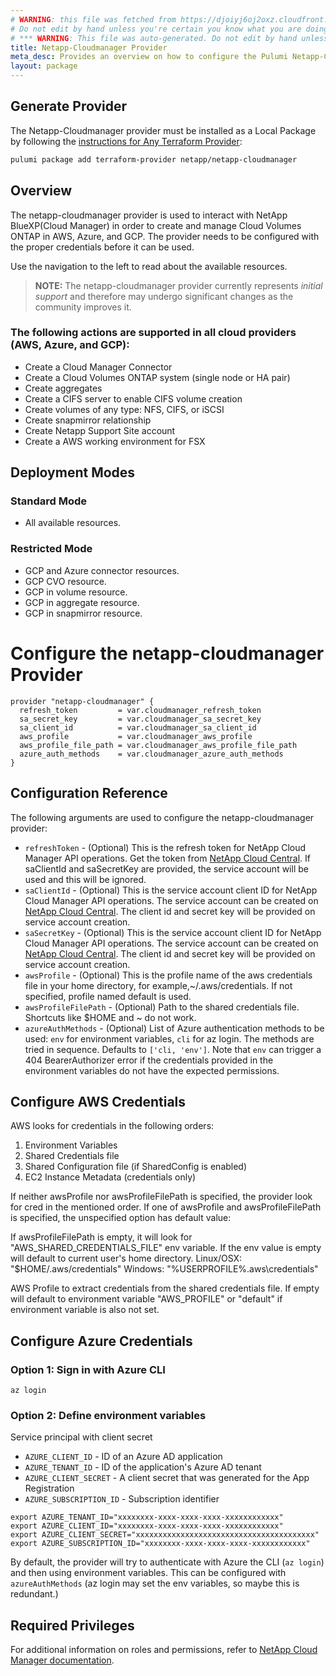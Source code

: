 ```yaml
---
# WARNING: this file was fetched from https://djoiyj6oj2oxz.cloudfront.net/docs/registry.opentofu.org/netapp/netapp-cloudmanager/26.0.0/index.md
# Do not edit by hand unless you're certain you know what you are doing!
# *** WARNING: This file was auto-generated. Do not edit by hand unless you're certain you know what you are doing! ***
title: Netapp-Cloudmanager Provider
meta_desc: Provides an overview on how to configure the Pulumi Netapp-Cloudmanager provider.
layout: package
---
```


## Generate Provider

The Netapp-Cloudmanager provider must be installed as a Local Package by following the [instructions for Any Terraform Provider](https://www.pulumi.com/registry/packages/terraform-provider/):

```bash
pulumi package add terraform-provider netapp/netapp-cloudmanager
```
## Overview

The netapp-cloudmanager provider is used to interact with NetApp BlueXP(Cloud Manager) in order to create and manage Cloud Volumes ONTAP in AWS, Azure, and GCP.
The provider needs to be configured with the proper credentials before it can be used.

Use the navigation to the left to read about the available resources.

> **NOTE:** The netapp-cloudmanager provider currently represents *initial support*
and therefore may undergo significant changes as the community improves it.
### The following actions are supported in all cloud providers (AWS, Azure, and GCP):
* Create a Cloud Manager Connector
* Create a Cloud Volumes ONTAP system (single node or HA pair)
* Create aggregates
* Create a CIFS server to enable CIFS volume creation
* Create volumes of any type: NFS, CIFS, or iSCSI
* Create snapmirror relationship
* Create Netapp Support Site account
* Create a AWS working environment for FSX
## Deployment Modes
### Standard Mode
* All available resources.
### Restricted Mode
* GCP and Azure connector resources.
* GCP CVO resource.
* GCP in volume resource.
* GCP in aggregate resource.
* GCP in snapmirror resource.
# Configure the netapp-cloudmanager Provider
```
provider "netapp-cloudmanager" {
  refresh_token         = var.cloudmanager_refresh_token
  sa_secret_key         = var.cloudmanager_sa_secret_key
  sa_client_id          = var.cloudmanager_sa_client_id
  aws_profile           = var.cloudmanager_aws_profile
  aws_profile_file_path = var.cloudmanager_aws_profile_file_path
  azure_auth_methods    = var.cloudmanager_azure_auth_methods
}
```
## Configuration Reference

The following arguments are used to configure the netapp-cloudmanager provider:

* `refreshToken` - (Optional) This is the refresh token for NetApp Cloud Manager API operations. Get the token from [NetApp Cloud Central](https://services.cloud.netapp.com/refresh-token). If saClientId and saSecretKey are provided, the service account will be used and this will be ignored.
* `saClientId` - (Optional) This is the service account client ID for NetApp Cloud Manager API operations. The service account can be created on [NetApp Cloud Central](https://services.cloud.netapp.com/). The client id and secret key will be provided on service account creation.
* `saSecretKey` - (Optional) This is the service account client ID for NetApp Cloud Manager API operations. The service account can be created on [NetApp Cloud Central](https://services.cloud.netapp.com/). The client id and secret key will be provided on service account creation.
* `awsProfile` - (Optional) This is the profile name of the aws credentials file in your home directory, for example,~/.aws/credentials. If not specified, profile named default is used.
* `awsProfileFilePath` - (Optional) Path to the shared credentials file. Shortcuts like $HOME and ~ do not work.
* `azureAuthMethods` - (Optional) List of Azure authentication methods to be used: `env` for environment variables, `cli` for az login.  The methods are tried in sequence.  Defaults to `['cli, 'env']`.   Note that `env` can trigger a 404 BearerAuthorizer error if the credentials provided in the environment variables do not have the expected permissions.
## Configure AWS Credentials
AWS looks for credentials in the following orders:

1. Environment Variables
2. Shared Credentials file
3. Shared Configuration file (if SharedConfig is enabled)
4. EC2 Instance Metadata (credentials only)

If neither awsProfile nor awsProfileFilePath is specified, the provider look for cred in the mentioned order.
If one of awsProfile and awsProfileFilePath is specified, the unspecified option has default value:

If awsProfileFilePath is empty, it will look for "AWS_SHARED_CREDENTIALS_FILE" env variable. If the
env value is empty will default to current user's home directory.
Linux/OSX: "$HOME/.aws/credentials"
Windows:   "%USERPROFILE%\.aws\credentials"

AWS Profile to extract credentials from the shared credentials file. If empty
will default to environment variable "AWS_PROFILE" or "default" if
environment variable is also not set.
## Configure Azure Credentials
### Option 1: Sign in with Azure CLI
`az login`
### Option 2: Define environment variables
Service principal with client secret
- `AZURE_CLIENT_ID` - ID of an Azure AD application
- `AZURE_TENANT_ID` - ID of the application's Azure AD tenant
- `AZURE_CLIENT_SECRET` - A client secret that was generated for the App Registration
- `AZURE_SUBSCRIPTION_ID` - Subscription identifier
```
export AZURE_TENANT_ID="xxxxxxxx-xxxx-xxxx-xxxx-xxxxxxxxxxxx"
export AZURE_CLIENT_ID="xxxxxxxx-xxxx-xxxx-xxxx-xxxxxxxxxxxx"
export AZURE_CLIENT_SECRET="xxxxxxxxxxxxxxxxxxxxxxxxxxxxxxxxxxxxxxxx"
export AZURE_SUBSCRIPTION_ID="xxxxxxxx-xxxx-xxxx-xxxx-xxxxxxxxxxxx"
```

By default, the provider will try to authenticate with Azure the CLI (`az login`) and then using environment variables.   This can be configured with `azureAuthMethods`
(az login may set the env variables, so maybe this is redundant.)
## Required Privileges

For additional information on roles and permissions, refer to [NetApp Cloud Manager documentation](https://docs.netapp.com/us-en/occm/).